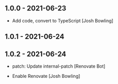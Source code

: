 ## 1.0.0 - 2021-06-23

* Add code, convert to TypeScript [Josh Bowling]

## 1.0.1 - 2021-06-24

## 1.0.2 - 2021-06-24

* patch: Update internal-patch [Renovate Bot]

* Enable Renovate [Josh Bowling]

